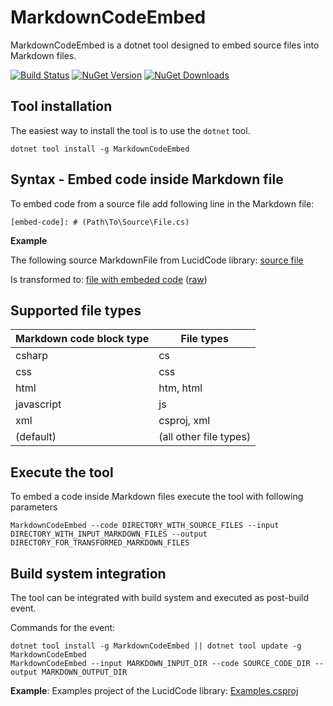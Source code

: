 # MarkdownCodeEmbed

MarkdownCodeEmbed is a dotnet tool designed to embed source files into Markdown files.

[![Build Status](https://dev.azure.com/mariuszbojkowski/Open%20Source%20projects/_apis/build/status/csharp-today.MarkdownCodeEmbed?branchName=master)](https://dev.azure.com/mariuszbojkowski/Open%20Source%20projects/_build/latest?definitionId=7&branchName=master) [![NuGet Version](https://img.shields.io/nuget/v/MarkdownCodeEmbed)](https://www.nuget.org/packages/MarkdownCodeEmbed/) [![NuGet Downloads](https://img.shields.io/nuget/dt/MarkdownCodeEmbed)](https://www.nuget.org/packages/MarkdownCodeEmbed/)

## Tool installation

The easiest way to install the tool is to use the `dotnet` tool.

```
dotnet tool install -g MarkdownCodeEmbed
```

## Syntax - Embed code inside Markdown file

To embed code from a source file add following line in the Markdown file:

```
[embed-code]: # (Path\To\Source\File.cs)
```

**Example**

The following source MarkdownFile from LucidCode library: [source file](https://raw.githubusercontent.com/csharp-today/LucidCode/master/source/RawDocs/Docs/Extensions/In.md)

Is transformed to: [file with embeded code](https://github.com/csharp-today/LucidCode/blob/master/Docs/Extensions/In.md) ([raw](https://raw.githubusercontent.com/csharp-today/LucidCode/master/Docs/Extensions/In.md))

## Supported file types

| Markdown code block type | File types |
|--------------------------|------------|
| csharp | cs |
| css | css |
| html | htm, html |
| javascript | js |
| xml | csproj, xml |
| (default) | (all other file types) |

## Execute the tool

To embed a code inside Markdown files execute the tool with following parameters

```
MarkdownCodeEmbed --code DIRECTORY_WITH_SOURCE_FILES --input DIRECTORY_WITH_INPUT_MARKDOWN_FILES --output DIRECTORY_FOR_TRANSFORMED_MARKDOWN_FILES
```

## Build system integration

The tool can be integrated with build system and executed as post-build event.

Commands for the event:

```
dotnet tool install -g MarkdownCodeEmbed || dotnet tool update -g MarkdownCodeEmbed
MarkdownCodeEmbed --input MARKDOWN_INPUT_DIR --code SOURCE_CODE_DIR --output MARKDOWN_OUTPUT_DIR
```

**Example**: Examples project of the LucidCode library: [Examples.csproj](https://github.com/csharp-today/LucidCode/blob/master/source/Examples/Examples.csproj)
